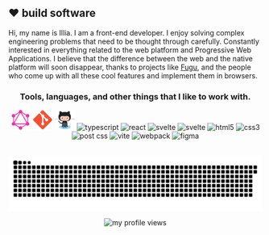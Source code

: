 
## :heart: build software

Hi, my name is Illia. I am a front-end developer. I enjoy solving complex engineering problems that need to be thought through carefully. Constantly interested in everything related to the web platform and Progressive Web Applications. I believe that the difference between the web and the native platform will soon disappear, thanks to projects like [Fugu](https://fugu-tracker.web.app/), and the people who come up with all these cool features and implement them in browsers.

 <h3 align="center">Tools, languages, and other things that I like to work with.</h3>
<p align="center">
  <a style="text-decoration: none" href="https://graphql.org/" target="_blank">
    <img src="graphql.png" alt="javascript" width="40" height="40" />
  </a>
  <a style="text-decoration: none" href="https://git-scm.com/" target="_blank" rel="noopener noreferrer">
    <img src="img/git.png" alt="typescript" width="40" height="40" />
  </a>
  <a style="text-decoration: none" href="https://github.com/" target="_blank" rel="noopener noreferrer">
    <img src="github.png" alt="typescript" width="40" height="40" />
  </a>
  <a style="text-decoration: none" href="https://www.typescriptlang.org/" target="_blank" rel="noopener noreferrer">
    <img src="https://cdn.worldvectorlogo.com/logos/typescript.svg" alt="typescript" width="40" height="40" />
  </a>
  <a style="text-decoration: none" href="https://reactjs.org/" target="_blank" rel="noopener noreferrer">
    <img src="https://cdn.worldvectorlogo.com/logos/react-2.svg" alt="react" width="40" height="40" />
  </a>
  <a style="text-decoration: none" href="https://github.com/sveltejs" target="_blank" rel="noopener noreferrer">
    <img src="https://cdn.worldvectorlogo.com/logos/svelte-1.svg" alt="svelte" width="40" height="40" />
  </a>
  <a style="text-decoration: none" href="https://www.apollographql.com/" target="_blank" rel="noopener noreferrer">
    <img src="https://cdn.worldvectorlogo.com/logos/apollo-graphql-compact.svg" alt="svelte" width="40" height="40" />
  </a>
  <a style="text-decoration: none" href="https://www.w3.org/html/" target="_blank" rel="noopener noreferrer">
    <img src="https://cdn.worldvectorlogo.com/logos/html-1.svg"
         alt="html5" width="40" height="40" />
  </a>
  <a style="text-decoration: none" href="https://www.w3schools.com/css/" target="_blank" rel="noopener noreferrer">
    <img src="https://cdn.worldvectorlogo.com/logos/css-3.svg"
         alt="css3" width="40" height="40" />
  </a>
  <a style="text-decoration: none" href="https://postcss.org/" target="_blank" rel="noopener noreferrer">
    <img src="https://cdn.worldvectorlogo.com/logos/postcss.svg" alt="post css" width="40" height="40" />
  </a>
  <a style="text-decoration: none" href="https://vitejs.dev/" target="_blank" rel="noopener noreferrer">
    <img src="https://cdn.worldvectorlogo.com/logos/vitejs.svg" alt="vite" width="40" height="40" />
  </a>
  <a style="text-decoration: none" href="https://webpack.js.org/" target="_blank" rel="noopener noreferrer">
    <img src="https://cdn.worldvectorlogo.com/logos/webpack-icon.svg" alt="webpack" width="40" height="40" />
  </a>

  <a style="text-decoration: none" href="https://www.figma.com/" target="_blank" rel="noopener noreferrer">
    <img src="https://www.vectorlogo.zone/logos/figma/figma-icon.svg" alt="figma" width="40" height="40" />
  </a>
</p>

<p align="center">&nbsp;<img align="center" src="snake.svg" alt="my github stats in game" /></p>

<p align="center"> <img src="https://komarev.com/ghpvc/?username=barto-dev&label=Profile%20views&color=brightgreen&style=flat" alt="my profile views" /></p>
<!--
**Barto-dev/Barto-dev** is a ✨ _special_ ✨ repository because its `README.md` (this file) appears on your GitHub profile.
### Hi there 👋
Here are some ideas to get you started:
![alt text](https://i.ibb.co/0BGM10V/logo.png)

- 🔭 I’m currently working on ...
- 🌱 I’m currently learning ...
- 👯 I’m looking to collaborate on ...
- 🤔 I’m looking for help with ...
- 💬 Ask me about ...
- 📫 How to reach me: ...
- 😄 Pronouns: ...
- ⚡ Fun fact: ...
-->
